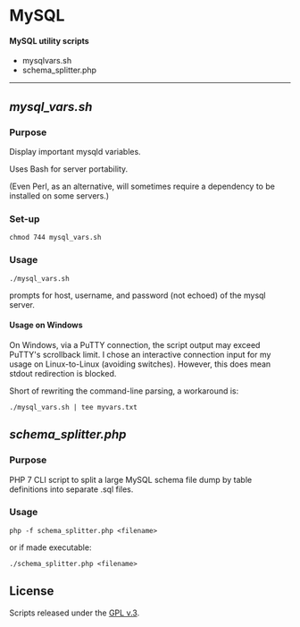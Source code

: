 
# MySQL

#### MySQL utility scripts


+ mysqlvars.sh
+ schema_splitter.php


---


## *mysql_vars.sh*


### Purpose

Display important mysqld variables.

Uses Bash for server portability.

(Even Perl, as an alternative, will sometimes require a dependency to be installed on some servers.)


### Set-up

    chmod 744 mysql_vars.sh


### Usage

    ./mysql_vars.sh

prompts for host, username, and password (not echoed) of the mysql server.


#### Usage on Windows

On Windows, via a PuTTY connection, the script output may exceed PuTTY's scrollback limit. I chose an interactive connection input for my usage on Linux-to-Linux (avoiding switches). However, this does mean stdout redirection is blocked.

Short of rewriting the command-line parsing, a workaround is:

    ./mysql_vars.sh | tee myvars.txt


## *schema_splitter.php*


### Purpose

PHP 7 CLI script to split a large MySQL schema file dump by table definitions into separate .sql files.


### Usage

    php -f schema_splitter.php <filename>

or if made executable:

    ./schema_splitter.php <filename>


## License

Scripts released under the [GPL v.3](https://www.gnu.org/licenses/gpl-3.0.html).
